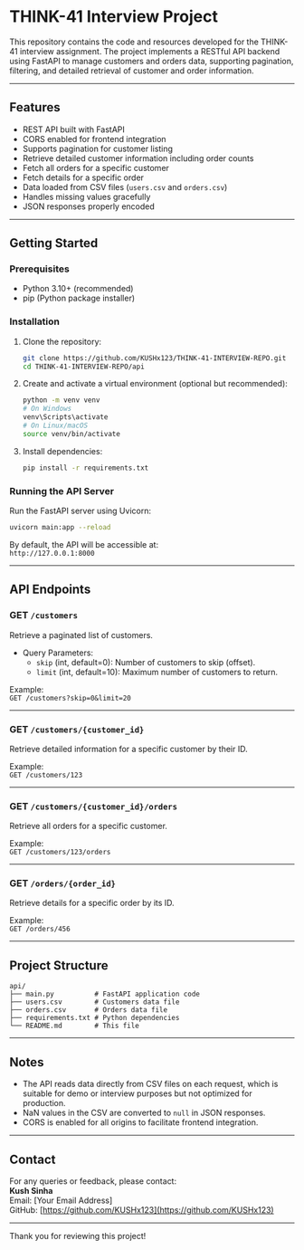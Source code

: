 # THINK-41 Interview Project

This repository contains the code and resources developed for the THINK-41 interview assignment. The project implements a RESTful API backend using FastAPI to manage customers and orders data, supporting pagination, filtering, and detailed retrieval of customer and order information.

---

## Features

- REST API built with FastAPI  
- CORS enabled for frontend integration  
- Supports pagination for customer listing  
- Retrieve detailed customer information including order counts  
- Fetch all orders for a specific customer  
- Fetch details for a specific order  
- Data loaded from CSV files (`users.csv` and `orders.csv`)  
- Handles missing values gracefully  
- JSON responses properly encoded  

---

## Getting Started

### Prerequisites

- Python 3.10+ (recommended)  
- pip (Python package installer)  

### Installation

1. Clone the repository:

   ```bash
   git clone https://github.com/KUSHx123/THINK-41-INTERVIEW-REPO.git
   cd THINK-41-INTERVIEW-REPO/api
   ```

2. Create and activate a virtual environment (optional but recommended):

   ```bash
   python -m venv venv
   # On Windows
   venv\Scripts\activate
   # On Linux/macOS
   source venv/bin/activate
   ```

3. Install dependencies:

   ```bash
   pip install -r requirements.txt
   ```

### Running the API Server

Run the FastAPI server using Uvicorn:

```bash
uvicorn main:app --reload
```

By default, the API will be accessible at:  
`http://127.0.0.1:8000`

---

## API Endpoints

### GET `/customers`

Retrieve a paginated list of customers.

- Query Parameters:  
  - `skip` (int, default=0): Number of customers to skip (offset).  
  - `limit` (int, default=10): Maximum number of customers to return.

Example:  
`GET /customers?skip=0&limit=20`

---

### GET `/customers/{customer_id}`

Retrieve detailed information for a specific customer by their ID.

Example:  
`GET /customers/123`

---

### GET `/customers/{customer_id}/orders`

Retrieve all orders for a specific customer.

Example:  
`GET /customers/123/orders`

---

### GET `/orders/{order_id}`

Retrieve details for a specific order by its ID.

Example:  
`GET /orders/456`

---

## Project Structure

```
api/
├── main.py          # FastAPI application code
├── users.csv        # Customers data file
├── orders.csv       # Orders data file
├── requirements.txt # Python dependencies
└── README.md        # This file
```

---

## Notes

- The API reads data directly from CSV files on each request, which is suitable for demo or interview purposes but not optimized for production.  
- NaN values in the CSV are converted to `null` in JSON responses.  
- CORS is enabled for all origins to facilitate frontend integration.

---

## Contact

For any queries or feedback, please contact:  
**Kush Sinha**  
Email: [Your Email Address]  
GitHub: [https://github.com/KUSHx123](https://github.com/KUSHx123)

---

Thank you for reviewing this project!
